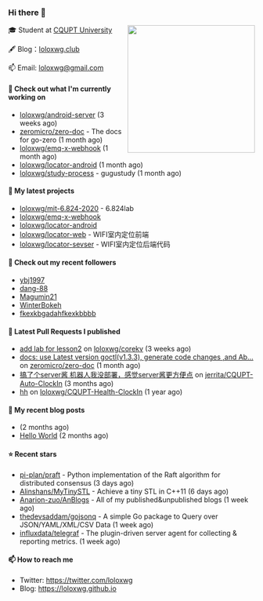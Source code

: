 ### Hi there 👋

<img align="right" src="https://raw.githubusercontent.com/muesli/muesli/master/assets/termenv.png" width="260">
 
🎓 Student at [CQUPT University](https://www.cqupt.edu.cn/)



🖋 Blog：[loloxwg.club](https://loloxwg.club)



📫 Email: [loloxwg@gmail.com](mailto:loloxwg@gmail.com)



#### 👷 Check out what I'm currently working on

- [loloxwg/android-server](https://github.com/loloxwg/android-server) (3 weeks ago)
- [zeromicro/zero-doc](https://github.com/zeromicro/zero-doc) - The docs for go-zero (1 month ago)
- [loloxwg/emq-x-webhook](https://github.com/loloxwg/emq-x-webhook) (1 month ago)
- [loloxwg/locator-android](https://github.com/loloxwg/locator-android) (1 month ago)
- [loloxwg/study-process](https://github.com/loloxwg/study-process) - gugustudy (1 month ago)

#### 🌱 My latest projects

- [loloxwg/mit-6.824-2020](https://github.com/loloxwg/mit-6.824-2020) - 6.824lab
- [loloxwg/emq-x-webhook](https://github.com/loloxwg/emq-x-webhook)
- [loloxwg/locator-android](https://github.com/loloxwg/locator-android)
- [loloxwg/locator-web](https://github.com/loloxwg/locator-web) - WIFI室内定位前端
- [loloxwg/locator-sevser](https://github.com/loloxwg/locator-sevser) - WIFI室内定位后端代码

#### 👯 Check out my recent followers

- [ybj1997](https://github.com/ybj1997)
- [dang-88](https://github.com/dang-88)
- [Magumin21](https://github.com/Magumin21)
- [WinterBokeh](https://github.com/WinterBokeh)
- [fkexkbgadahfkexkbbbb](https://github.com/fkexkbgadahfkexkbbbb)

#### 🔨 Latest Pull Requests I published

- [add lab for lesson2](https://github.com/loloxwg/corekv/pull/1) on [loloxwg/corekv](https://github.com/loloxwg/corekv) (3 weeks ago)
- [docs: use Latest version goctl(v1.3.3), generate code changes ,and Ab…](https://github.com/zeromicro/zero-doc/pull/121) on [zeromicro/zero-doc](https://github.com/zeromicro/zero-doc) (1 month ago)
- [搞了个server酱 机器人我没部署，感觉server酱更方便点](https://github.com/jerrita/CQUPT-Auto-ClockIn/pull/2) on [jerrita/CQUPT-Auto-ClockIn](https://github.com/jerrita/CQUPT-Auto-ClockIn) (3 months ago)
- [hh](https://github.com/loloxwg/CQUPT-Health-ClockIn/pull/1) on [loloxwg/CQUPT-Health-ClockIn](https://github.com/loloxwg/CQUPT-Health-ClockIn) (1 year ago)

#### 📜 My recent blog posts

- [](http://example.com/2022/02/21/%E6%9C%AA%E5%91%BD%E5%90%8D/) (2 months ago)
- [Hello World](http://example.com/2022/02/21/hello-world/) (2 months ago)

#### ⭐ Recent stars

- [pi-plan/praft](https://github.com/pi-plan/praft) - Python implementation of the Raft algorithm for distributed consensus (3 days ago)
- [Alinshans/MyTinySTL](https://github.com/Alinshans/MyTinySTL) - Achieve a tiny STL in C&#43;&#43;11 (6 days ago)
- [Anarion-zuo/AnBlogs](https://github.com/Anarion-zuo/AnBlogs) - All of my published&amp;unpublished blogs (1 week ago)
- [thedevsaddam/gojsonq](https://github.com/thedevsaddam/gojsonq) - A simple Go package to Query over JSON/YAML/XML/CSV Data  (1 week ago)
- [influxdata/telegraf](https://github.com/influxdata/telegraf) - The plugin-driven server agent for collecting &amp; reporting metrics. (1 week ago)

#### 📫 How to reach me

- Twitter: https://twitter.com/loloxwg
- Blog: https://loloxwg.github.io

